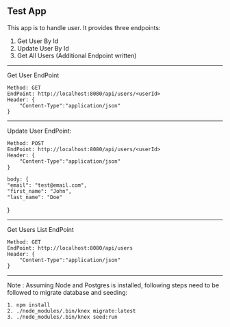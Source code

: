 Test App
------------

This app is to handle user. It provides three endpoints:
1. Get User By Id
2. Update User By Id
3. Get All Users (Additional Endpoint written)

---------------------------------------------------------

Get User EndPoint

	Method: GET
	EndPoint: http://localhost:8080/api/users/<userId>
	Header: {
		"Content-Type":"application/json"
	}


---------------------------------------------------------

Update User EndPoint:

	Method: POST
	EndPoint: http://localhost:8080/api/users/<userId>
	Header: {
		"Content-Type":"application/json"
	}

	body: {
    "email": "test@email.com",
    "first_name": "John",
    "last_name": "Doe"
  }


---------------------------------------------------------

Get Users List EndPoint

	Method: GET
	EndPoint: http://localhost:8080/api/users
	Header: {
		"Content-Type":"application/json"
	}


---------------------------------------------------------

  Note :
    Assuming Node and Postgres is installed, following steps need to be followed to migrate database and seeding:

    1. npm install
    2. ./node_modules/.bin/knex migrate:latest
    3. ./node_modules/.bin/knex seed:run
